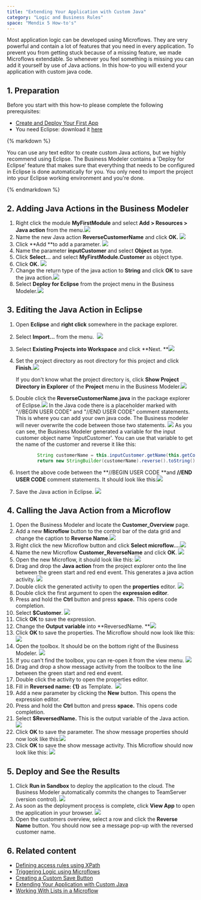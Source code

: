 ```yaml
---
title: "Extending Your Application with Custom Java"
category: "Logic and Business Rules"
space: "Mendix 5 How-to's"
---
```


Most application logic can be developed using Microflows. They are very powerful and contain a lot of features that you need in every application. To prevent you from getting stuck because of a missing feature, we made Microflows extendable. So whenever you feel something is missing you can add it yourself by use of Java actions. In this how-to you will extend your application with custom java code.

## 1\. Preparation

Before you start with this how-to please complete the following prerequisites:

*   [Create and Deploy Your First App](Create+and+Deploy+Your+First+App)
*   You need Eclipse: download it [here](https://eclipse.org/)

<div class="alert alert-info">{% markdown %}

You can use any text editor to create custom Java actions, but we highly recommend using Eclipse. The Business Modeler contains a 'Deploy for Eclipse' feature that makes sure that everything that needs to be configured in Eclipse is done automatically for you. You only need to import the project into your Eclipse working environment and you're done.

{% endmarkdown %}</div>

## 2\. Adding Java Actions in the Business Modeler

1.  Right click the module **MyFirstModule** and select **Add > Resources > Java action** from the menu.![](attachments/8784371/8946353.png)
2.  Name the new Java action **ReverseCustomerName** and click **OK.**
    ![](attachments/8784371/8946354.png)
3.  Click **Add **to add a parameter.
    ![](attachments/8784371/8946356.png)
4.  Name the parameter **inputCustomer** and select **Object** as type.
5.  Click **Select...** and select **MyFirstModule.Customer** as object type.
6.  Click **OK.**
    ![](attachments/8784371/8946357.png)
7.  Change the return type of the java action to **String** and click **OK** to save the java action.![](attachments/8784371/8946360.png)
8.  Select **Deploy for Eclipse** from the project menu in the Business Modeler.![](attachments/8784371/8946361.png)

## 3\. Editing the Java Action in Eclipse

1.  Open **Eclipse** and **right click** somewhere in the package explorer.
2.  Select **Import...** from the menu. 
    ![](attachments/8784371/8946362.png)
3.  Select **Existing Projects into Workspace** and click **Next.
    **![](attachments/8784371/8946363.png)
4.  Set the project directory as root directory for this project and click **Finish.**![](attachments/8784371/8946364.png)

    If you don't know what the project directory is, click **Show Project Directory in Explorer** of the **Project** menu in the Business Modeler.![](attachments/8784371/8946380.png)
5.  Double click the **ReverseCustomerName.java** in the package explorer of Eclipse.![](attachments/8784371/8946365.png)
    In the Java code there is a placeholder marked with "//BEGIN USER CODE" and "//END USER CODE" comment statements. This is where you can add your own java code. The Business modeler will never overwrite the code between those two statements. ![](attachments/8784371/8946366.png)
    As you can see, the Business Modeler generated a variable for the input customer object name 'inputCustomer'. You can use that variable to get the name of the customer and reverse it like this:

    ```java
    		String customerName = this.inputCustomer.getName(this.getContext());
    		return new StringBuilder(customerName).reverse().toString();
    ```

6.  Insert the above code between the **//BEGIN USER CODE **and **//END USER CODE** comment statements. It should look like this:![](attachments/8784371/8946367.png)
7.  Save the Java action in Eclipse.
    ![](attachments/8784371/8946381.png)

## 4\. Calling the Java Action from a Microflow

1.  Open the Business Modeler and locate the **Customer_Overview** page.
2.  Add a new **Microflow** button to the control bar of the data grid and change the caption to **Reverse Name**.![](attachments/8784371/8946368.png)
3.  Right click the new Microflow button and click **Select microflow...**.![](attachments/8784371/8946369.png)
4.  Name the new Microflow **Customer_ReverseName** and click **OK**.
    ![](attachments/8784371/8946370.png)
5.  Open the new Microflow, it should look like this:
    ![](attachments/8784371/8946371.png)
6.  Drag and drop the **Java action** from the project explorer onto the line between the green start and red end event. This generates a java action activity.
    ![](attachments/8784371/8946372.png)
7.  Double click the generated activity to open the **properties** editor.
    ![](attachments/8784371/8946373.png)
8.  Double click the first argument to open the **expression editor**.
9.  Press and hold the **Ctrl** button and press **space.** This opens code completion.
10.  Select **$Customer**.
    ![](attachments/8784371/8946374.png)
11.  Click **OK** to save the expression.
12.  Change the **Output variable** into **ReversedName.
    **![](attachments/8784371/8946375.png)
13.  Click **OK** to save the properties. The Microflow should now look like this:
    ![](attachments/8784371/8946383.png)
14.  Open the toolbox. It should be on the bottom right of the Business Modeler.
    ![](attachments/2949137/3080422.png)
15.  If you can't find the toolbox, you can re-open it from the view menu.
    ![](attachments/2949137/3080419.png)
16.  Drag and drop a show message activity from the toolbox to the line between the green start and red end event.
17.  Double click the activity to open the properties editor.
18.  Fill in **Reversed name: {1}** as Template. 
    ![](attachments/8784371/8946376.png)
19.  Add a new parameter by clicking the **New** button. This opens the expression editor.
20.  Press and hold the **Ctrl** button and press **space.** This opens code completion.
21.  Select **$ReversedName.** This is the output variable of the Java action.
    ![](attachments/8784371/8946378.png)
22.  Click **OK** to save the parameter. The show message properties should now look like this:![](attachments/8784371/8946379.png)
23.  Click **OK** to save the show message activity. This Microflow should now look like this:
    ![](attachments/8784371/8946384.png)

## 5\. Deploy and See the Results

1.  Click **Run in Sandbox** to deploy the application to the cloud. The Business Modeler automatically commits the changes to TeamServer (version control).
    ![](attachments/8784276/8946349.png)
2.  As soon as the deployment process is complete, click **View App** to open the application in your browser.
    ![](attachments/8784276/8946352.png)
3.  Open the customers overview, select a row and click the **Reverse Name** button. You should now see a message pop-up with the reversed customer name.

## 6\. Related content

*   [Defining access rules using XPath](Defining+access+rules+using+XPath)
*   [Triggering Logic using Microflows](Triggering+Logic+using+Microflows)
*   [Creating a Custom Save Button](Creating+a+Custom+Save+Button)
*   [Extending Your Application with Custom Java](Extending+Your+Application+with+Custom+Java)
*   [Working With Lists in a Microflow](Working+With+Lists+in+a+Microflow)
